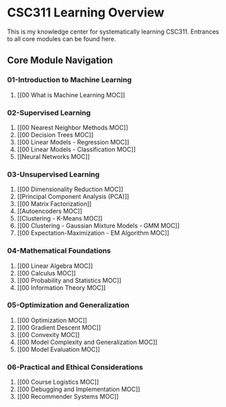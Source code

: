 # CSC311 Learning Overview
This is my knowledge center for systematically learning CSC311. Entrances to all core modules can be found here.

## Core Module Navigation

### 01-Introduction to Machine Learning
1. [[00 What is Machine Learning MOC]]
### 02-Supervised Learning
1. [[00 Nearest Neighbor Methods MOC]]
2. [[00 Decision Trees MOC]]
3. [[00 Linear Models - Regression MOC]]
4. [[00 Linear Models - Classification MOC]]
5. [[Neural Networks MOC]]

### 03-Unsupervised Learning
1. [[00 Dimensionality Reduction MOC]]
2. [[Principal Component Analysis (PCA)]]
3. [[00 Matrix Factorization]]
4. [[Autoencoders MOC]]
5. [[Clustering - K-Means MOC]]
6. [[00 Clustering - Gaussian Mixture Models - GMM MOC]]
7. [[00 Expectation-Maximization - EM Algorithm MOC]]

### 04-Mathematical Foundations
1. [[00 Linear Algebra MOC]]
2. [[00 Calculus MOC]]
3. [[00 Probability and Statistics MOC]]
4. [[00 Information Theory MOC]]

### 05-Optimization and Generalization
1. [[00 Optimization MOC]]
2. [[00 Gradient Descent MOC]]
3. [[00 Convexity MOC]]
4. [[00 Model Complexity and Generalization MOC]]
5. [[00 Model Evaluation MOC]]

### 06-Practical and Ethical Considerations
1. [[00 Course Logistics MOC]]
2. [[00 Debugging and Implementation MOC]]
3. [[00 Recommender Systems MOC]]